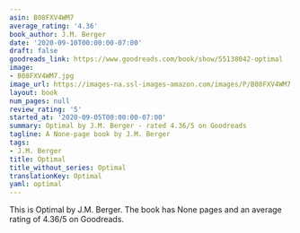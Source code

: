```yaml
---
asin: B08FXV4WM7
average_rating: '4.36'
book_author: J.M. Berger
date: '2020-09-10T00:00:00-07:00'
draft: false
goodreads_link: https://www.goodreads.com/book/show/55138042-optimal
image:
- B08FXV4WM7.jpg
image_url: https://images-na.ssl-images-amazon.com/images/P/B08FXV4WM7.01._SCLZZZZZZZ.jpg
layout: book
num_pages: null
review_rating: '5'
started_at: '2020-09-05T00:00:00-07:00'
summary: Optimal by J.M. Berger - rated 4.36/5 on Goodreads
tagline: A None-page book by J.M. Berger
tags:
- J.M. Berger
title: Optimal
title_without_series: Optimal
translationKey: Optimal
yaml: optimal
---
```


This is Optimal by J.M. Berger. The book has None pages and an average rating of 4.36/5 on Goodreads.